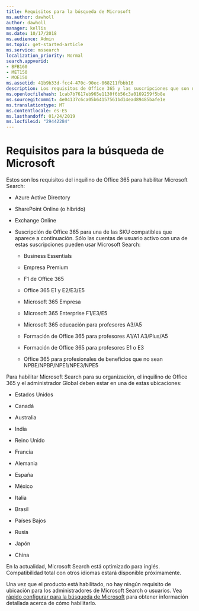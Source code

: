 ```yaml
---
title: Requisitos para la búsqueda de Microsoft
ms.author: dawholl
author: dawholl
manager: kellis
ms.date: 10/17/2018
ms.audience: Admin
ms.topic: get-started-article
ms.service: mssearch
localization_priority: Normal
search.appverid:
- BFB160
- MET150
- MOE150
ms.assetid: 41b9b33d-fcc4-470c-90ec-068211fbbb16
description: Los requisitos de Office 365 y las suscripciones que son necesarios para habilitación Microsoft Search
ms.openlocfilehash: 1cab7b7617eb965e1130f6b56c3a0169259f5b8e
ms.sourcegitcommit: 4e04137c6ca05b64157561bd14ead89485bafe1e
ms.translationtype: MT
ms.contentlocale: es-ES
ms.lasthandoff: 01/24/2019
ms.locfileid: "29442284"
---
```

# <a name="requirements-for-microsoft-search"></a>Requisitos para la búsqueda de Microsoft

Estos son los requisitos del inquilino de Office 365 para habilitar Microsoft Search: 
  
- Azure Active Directory
    
- SharePoint Online (o híbrido)
    
- Exchange Online
    
- Suscripción de Office 365 para una de las SKU compatibles que aparece a continuación. Sólo las cuentas de usuario activo con una de estas suscripciones pueden usar Microsoft Search:
    
  - Business Essentials
    
  - Empresa Premium
    
  - F1 de Office 365
    
  - Office 365 E1 y E2/E3/E5
    
  - Microsoft 365 Empresa
    
  - Microsoft 365 Enterprise F1/E3/E5
    
  - Microsoft 365 educación para profesores A3/A5
    
  - Formación de Office 365 para profesores A1/A1 A3/Plus/A5
    
  - Formación de Office 365 para profesores E1 o E3
    
  - Office 365 para profesionales de beneficios que no sean NPBE/NPBP/NPE1/NPE3/NPE5
    
Para habilitar Microsoft Search para su organización, el inquilino de Office 365 y el administrador Global deben estar en una de estas ubicaciones:
  
- Estados Unidos
    
- Canadá
    
- Australia
    
- India
    
- Reino Unido
    
- Francia
    
- Alemania
  
- España
    
- México
    
- Italia
    
- Brasil
    
- Países Bajos
    
- Rusia
    
- Japón

- China
 
En la actualidad, Microsoft Search está optimizado para inglés. Compatibilidad total con otros idiomas estará disponible próximamente.

Una vez que el producto está habilitado, no hay ningún requisito de ubicación para los administradores de Microsoft Search o usuarios. Vea [rápido configurar para la búsqueda de Microsoft](quick-set-up.md) para obtener información detallada acerca de cómo habilitarlo. 

  

